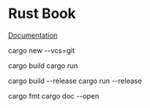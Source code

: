 # Rust Book

[Documentation](https://doc.rust-lang.org/book/title-page.html)

cargo new --vcs=git

cargo build
cargo run

cargo build --release
cargo run --release

cargo fmt
cargo doc --open